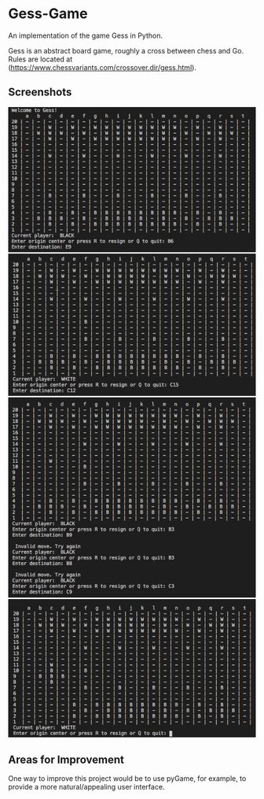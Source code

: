 # Gess-Game
An implementation of the game Gess in Python.

Gess is an abstract board game, roughly a cross between chess and Go. Rules are located at (https://www.chessvariants.com/crossover.dir/gess.html).

## Screenshots

![First move of Gess](./screengrabs/GessGrab1.png?raw=true "Title")
![First move of Gess](./screengrabs/GessGrab2.png?raw=true "Title")
![First move of Gess](./screengrabs/GessGrab3.png?raw=true "Title")
![First move of Gess](./screengrabs/GessGrab4.png?raw=true "Title")

## Areas for Improvement
One way to improve this project would be to use pyGame, for example, to provide a more natural/appealing user interface.
